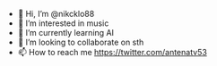 - 👋 Hi, I’m @nikcklo88
- 👀 I’m interested in music
- 🌱 I’m currently learning AI
- 💞️ I’m looking to collaborate on sth
- 📫 How to reach me https://twitter.com/antenatv53

<!---
nikcklo88/nikcklo88 is a ✨ special ✨ repository because its `README.md` (this file) appears on your GitHub profile.
You can click the Preview link to take a look at your changes.
--->
